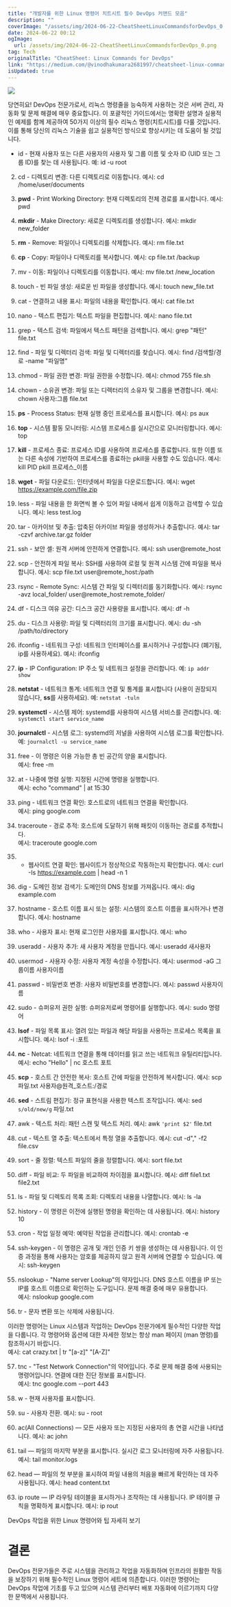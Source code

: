 ```yaml
---
title: "개발자를 위한 Linux 명령어 치트시트 필수 DevOps 커맨드 모음"
description: ""
coverImage: "/assets/img/2024-06-22-CheatSheetLinuxCommandsforDevOps_0.png"
date: 2024-06-22 00:12
ogImage:
  url: /assets/img/2024-06-22-CheatSheetLinuxCommandsforDevOps_0.png
tag: Tech
originalTitle: "CheatSheet: Linux Commands for DevOps"
link: "https://medium.com/@vinodhakumara2681997/cheatsheet-linux-commands-for-devops-80be32b88656"
isUpdated: true
---
```


<img src="/assets/img/2024-06-22-CheatSheetLinuxCommandsforDevOps_0.png" />

당연히요! DevOps 전문가로서, 리눅스 명령줄을 능숙하게 사용하는 것은 서버 관리, 자동화 및 문제 해결에 매우 중요합니다. 이 포괄적인 가이드에서는 명확한 설명과 실용적인 예제를 함께 제공하여 50가지 이상의 필수 리눅스 명령(치트시트)를 다룰 것입니다. 이를 통해 당신의 리눅스 기술을 쉽고 실용적인 방식으로 향상시키는 데 도움이 될 것입니다.

- id - 현재 사용자 또는 다른 사용자의 사용자 및 그룹 이름 및 숫자 ID (UID 또는 그룹 ID)를 찾는 데 사용됩니다.
  예: id -u root

2. cd - 디렉토리 변경: 다른 디렉토리로 이동합니다.
   예시: cd /home/user/documents

<!-- cozy-coder - 수평 -->

<ins class="adsbygoogle"
     style="display:block"
     data-ad-client="ca-pub-4877378276818686"
     data-ad-slot="1107185301"
     data-ad-format="auto"
     data-full-width-responsive="true"></ins>

<script>
     (adsbygoogle = window.adsbygoogle || []).push({});
</script>

3. **pwd** - Print Working Directory: 현재 디렉토리의 전체 경로를 표시합니다. 예시: pwd

4. **mkdir** - Make Directory: 새로운 디렉토리를 생성합니다. 예시: mkdir new_folder

5. **rm** - Remove: 파일이나 디렉토리를 삭제합니다. 예시: rm file.txt

6. **cp** - Copy: 파일이나 디렉토리를 복사합니다. 예시: cp file.txt /backup

<!-- cozy-coder - 수평 -->

<ins class="adsbygoogle"
     style="display:block"
     data-ad-client="ca-pub-4877378276818686"
     data-ad-slot="1107185301"
     data-ad-format="auto"
     data-full-width-responsive="true"></ins>

<script>
     (adsbygoogle = window.adsbygoogle || []).push({});
</script>

7. mv - 이동: 파일이나 디렉토리를 이동합니다.
   예시: mv file.txt /new_location

8. touch - 빈 파일 생성: 새로운 빈 파일을 생성합니다.
   예시: touch new_file.txt

9. cat - 연결하고 내용 표시: 파일의 내용을 확인합니다.
   예시: cat file.txt

10. nano - 텍스트 편집기: 텍스트 파일을 편집합니다.
    예시: nano file.txt

<!-- cozy-coder - 수평 -->

<ins class="adsbygoogle"
     style="display:block"
     data-ad-client="ca-pub-4877378276818686"
     data-ad-slot="1107185301"
     data-ad-format="auto"
     data-full-width-responsive="true"></ins>

<script>
     (adsbygoogle = window.adsbygoogle || []).push({});
</script>

11. grep - 텍스트 검색: 파일에서 텍스트 패턴을 검색합니다.
    예시: grep "패턴" file.txt

12. find - 파일 및 디렉터리 검색: 파일 및 디렉터리를 찾습니다. 예시: find /검색할/경로 -name "파일명"

13. chmod - 파일 권한 변경: 파일 권한을 수정합니다.
    예시: chmod 755 file.sh

14. chown - 소유권 변경: 파일 또는 디렉터리의 소유자 및 그룹을 변경합니다.
    예시: chown 사용자:그룹 file.txt

<!-- cozy-coder - 수평 -->

<ins class="adsbygoogle"
     style="display:block"
     data-ad-client="ca-pub-4877378276818686"
     data-ad-slot="1107185301"
     data-ad-format="auto"
     data-full-width-responsive="true"></ins>

<script>
     (adsbygoogle = window.adsbygoogle || []).push({});
</script>

15. **ps** - Process Status: 현재 실행 중인 프로세스를 표시합니다.
    예시: ps aux

16. **top** - 시스템 활동 모니터링: 시스템 프로세스를 실시간으로 모니터링합니다. 예시: top

17. **kill** - 프로세스 종료: 프로세스 ID를 사용하여 프로세스를 종료합니다. 또한 이름 또는 다른 속성에 기반하여 프로세스를 종료하는 pkill을 사용할 수도 있습니다.
    예시: kill PID
    pkill 프로세스\_이름

18. **wget** - 파일 다운로드: 인터넷에서 파일을 다운로드합니다.
    예시: wget https://example.com/file.zip

<!-- cozy-coder - 수평 -->

<ins class="adsbygoogle"
     style="display:block"
     data-ad-client="ca-pub-4877378276818686"
     data-ad-slot="1107185301"
     data-ad-format="auto"
     data-full-width-responsive="true"></ins>

<script>
     (adsbygoogle = window.adsbygoogle || []).push({});
</script>

19. less - 파일 내용을 한 화면씩 볼 수 있어 파일 내에서 쉽게 이동하고 검색할 수 있습니다. 예시: less test.log

20. tar - 아카이브 및 추출: 압축된 아카이브 파일을 생성하거나 추출합니다. 예시: tar -czvf archive.tar.gz folder

21. ssh - 보안 셸: 원격 서버에 안전하게 연결합니다. 예시: ssh user@remote_host

22. scp - 안전하게 파일 복사: SSH를 사용하여 로컬 및 원격 시스템 간에 파일을 복사합니다. 예시: scp file.txt user@remote_host:/path

<!-- cozy-coder - 수평 -->

<ins class="adsbygoogle"
     style="display:block"
     data-ad-client="ca-pub-4877378276818686"
     data-ad-slot="1107185301"
     data-ad-format="auto"
     data-full-width-responsive="true"></ins>

<script>
     (adsbygoogle = window.adsbygoogle || []).push({});
</script>

23. rsync - Remote Sync: 시스템 간 파일 및 디렉터리를 동기화합니다.
    예시: rsync -avz local_folder/ user@remote_host:remote_folder/

24. df - 디스크 여유 공간: 디스크 공간 사용량을 표시합니다.
    예시: df -h

25. du - 디스크 사용량: 파일 및 디렉터리의 크기를 표시합니다.
    예시: du -sh /path/to/directory

26. ifconfig - 네트워크 구성: 네트워크 인터페이스를 표시하거나 구성합니다 (폐기됨, ip를 사용하세요).
    예시: ifconfig

<!-- cozy-coder - 수평 -->

<ins class="adsbygoogle"
     style="display:block"
     data-ad-client="ca-pub-4877378276818686"
     data-ad-slot="1107185301"
     data-ad-format="auto"
     data-full-width-responsive="true"></ins>

<script>
     (adsbygoogle = window.adsbygoogle || []).push({});
</script>

27. **ip** - IP Configuration: IP 주소 및 네트워크 설정을 관리합니다. 예: `ip addr show`

28. **netstat** - 네트워크 통계: 네트워크 연결 및 통계를 표시합니다 (사용이 권장되지 않습니다, **ss**를 사용하세요). 예: `netstat -tuln`

29. **systemctl** - 시스템 제어: systemd를 사용하여 시스템 서비스를 관리합니다. 예: `systemctl start service_name`

30. **journalctl** - 시스템 로그: systemd의 저널을 사용하여 시스템 로그를 확인합니다. 예: `journalctl -u service_name`

<!-- cozy-coder - 수평 -->

<ins class="adsbygoogle"
     style="display:block"
     data-ad-client="ca-pub-4877378276818686"
     data-ad-slot="1107185301"
     data-ad-format="auto"
     data-full-width-responsive="true"></ins>

<script>
     (adsbygoogle = window.adsbygoogle || []).push({});
</script>

31. free - 이 명령은 이용 가능한 총 빈 공간의 양을 표시합니다.  
    예시: free -m

32. at - 나중에 명령 실행: 지정된 시간에 명령을 실행합니다.  
    예시: echo "command" | at 15:30

33. ping - 네트워크 연결 확인: 호스트로의 네트워크 연결을 확인합니다.  
    예시: ping google.com

34. traceroute - 경로 추적: 호스트에 도달하기 위해 패킷이 이동하는 경로를 추적합니다.  
    예시: traceroute google.com

<!-- cozy-coder - 수평 -->

<ins class="adsbygoogle"
     style="display:block"
     data-ad-client="ca-pub-4877378276818686"
     data-ad-slot="1107185301"
     data-ad-format="auto"
     data-full-width-responsive="true"></ins>

<script>
     (adsbygoogle = window.adsbygoogle || []).push({});
</script>

35. - 웹사이트 연결 확인: 웹사이트가 정상적으로 작동하는지 확인합니다.
      예시: curl -Is https://example.com | head -n 1

36. dig - 도메인 정보 검색기: 도메인의 DNS 정보를 가져옵니다.
    예시: dig example.com

37. hostname - 호스트 이름 표시 또는 설정: 시스템의 호스트 이름을 표시하거나 변경합니다.
    예시: hostname

38. who - 사용자 표시: 현재 로그인한 사용자를 표시합니다.
    예시: who

<!-- cozy-coder - 수평 -->

<ins class="adsbygoogle"
     style="display:block"
     data-ad-client="ca-pub-4877378276818686"
     data-ad-slot="1107185301"
     data-ad-format="auto"
     data-full-width-responsive="true"></ins>

<script>
     (adsbygoogle = window.adsbygoogle || []).push({});
</script>

39. useradd - 사용자 추가: 새 사용자 계정을 만듭니다.
    예시: useradd 새사용자

40. usermod - 사용자 수정: 사용자 계정 속성을 수정합니다.
    예시: usermod -aG 그룹이름 사용자이름

41. passwd - 비밀번호 변경: 사용자 비밀번호를 변경합니다.
    예시: passwd 사용자이름

42. sudo - 슈퍼유저 권한 실행: 슈퍼유저로써 명령어를 실행합니다.
    예시: sudo 명령어

<!-- cozy-coder - 수평 -->

<ins class="adsbygoogle"
     style="display:block"
     data-ad-client="ca-pub-4877378276818686"
     data-ad-slot="1107185301"
     data-ad-format="auto"
     data-full-width-responsive="true"></ins>

<script>
     (adsbygoogle = window.adsbygoogle || []).push({});
</script>

43. **lsof** - 파일 목록 표시: 열려 있는 파일과 해당 파일을 사용하는 프로세스 목록을 표시합니다. 예시: lsof -i :포트

44. **nc** - Netcat: 네트워크 연결을 통해 데이터를 읽고 쓰는 네트워크 유틸리티입니다. 예시: echo "Hello" | nc 호스트 포트

45. **scp** - 호스트 간 안전한 복사: 호스트 간에 파일을 안전하게 복사합니다. 예시: scp 파일.txt 사용자@원격\_호스트:/경로

46. **sed** - 스트림 편집기: 정규 표현식을 사용한 텍스트 조작입니다. 예시: sed `s/old/new/g` 파일.txt

<!-- cozy-coder - 수평 -->

<ins class="adsbygoogle"
     style="display:block"
     data-ad-client="ca-pub-4877378276818686"
     data-ad-slot="1107185301"
     data-ad-format="auto"
     data-full-width-responsive="true"></ins>

<script>
     (adsbygoogle = window.adsbygoogle || []).push({});
</script>

47. awk - 텍스트 처리: 패턴 스캔 및 텍스트 처리.
    예시: awk `'print $2'` file.txt

48. cut - 텍스트 열 추출: 텍스트에서 특정 열을 추출합니다. 예시: cut -d"," -f2 file.csv

49. sort - 줄 정렬: 텍스트 파일의 줄을 정렬합니다.
    예시: sort file.txt

50. diff - 파일 비교: 두 파일을 비교하여 차이점을 표시합니다. 예시: diff file1.txt file2.txt

<!-- cozy-coder - 수평 -->

<ins class="adsbygoogle"
     style="display:block"
     data-ad-client="ca-pub-4877378276818686"
     data-ad-slot="1107185301"
     data-ad-format="auto"
     data-full-width-responsive="true"></ins>

<script>
     (adsbygoogle = window.adsbygoogle || []).push({});
</script>

51. ls - 파일 및 디렉토리 목록 조회: 디렉토리 내용을 나열합니다.
    예시: ls -la

52. history - 이 명령은 이전에 실행된 명령을 확인하는 데 사용됩니다.
    예시: history 10

53. cron - 작업 일정 예약: 예약된 작업을 관리합니다.
    예시: crontab -e

54. ssh-keygen - 이 명령은 공개 및 개인 인증 키 쌍을 생성하는 데 사용됩니다. 이 인증 과정을 통해 사용자는 암호를 제공하지 않고 원격 서버에 연결할 수 있습니다.
    예시: ssh-keygen

<!-- cozy-coder - 수평 -->

<ins class="adsbygoogle"
     style="display:block"
     data-ad-client="ca-pub-4877378276818686"
     data-ad-slot="1107185301"
     data-ad-format="auto"
     data-full-width-responsive="true"></ins>

<script>
     (adsbygoogle = window.adsbygoogle || []).push({});
</script>

55. nslookup - "Name server Lookup"의 약자입니다. DNS 호스트 이름을 IP 또는 IP를 호스트 이름으로 확인하는 도구입니다. 문제 해결 중에 매우 유용합니다.  
    예시: nslookup google.com

56. tr - 문자 변환 또는 삭제에 사용됩니다.

이러한 명령어는 Linux 시스템과 작업하는 DevOps 전문가에게 필수적인 다양한 작업을 다룹니다. 각 명령어와 옵션에 대한 자세한 정보는 항상 man 페이지 (man 명령)를 참조하시기 바랍니다.  
예시: cat crazy.txt | tr "[a-z]" "[A-Z]"

57. tnc - "Test Network Connection"의 약어입니다. 주로 문제 해결 중에 사용되는 명령어입니다. 연결에 대한 진단 정보를 표시합니다.  
    예시: tnc google.com --port 443

<!-- cozy-coder - 수평 -->

<ins class="adsbygoogle"
     style="display:block"
     data-ad-client="ca-pub-4877378276818686"
     data-ad-slot="1107185301"
     data-ad-format="auto"
     data-full-width-responsive="true"></ins>

<script>
     (adsbygoogle = window.adsbygoogle || []).push({});
</script>

58. w - 현재 사용자를 표시합니다.

59. su - 사용자 전환.
    예시: su - root

60. ac(All Connections) — 모든 사용자 또는 지정된 사용자의 총 연결 시간을 나타냅니다.
    예시: ac john

61. tail — 파일의 마지막 부분을 표시합니다. 실시간 로그 모니터링에 자주 사용됩니다.
    예시: tail monitor.logs

<!-- cozy-coder - 수평 -->

<ins class="adsbygoogle"
     style="display:block"
     data-ad-client="ca-pub-4877378276818686"
     data-ad-slot="1107185301"
     data-ad-format="auto"
     data-full-width-responsive="true"></ins>

<script>
     (adsbygoogle = window.adsbygoogle || []).push({});
</script>

62. head — 파일의 첫 부분을 표시하여 파일 내용의 처음을 빠르게 확인하는 데 자주 사용됩니다.
    예시: head content.txt

63. ip route — IP 라우팅 테이블을 표시하거나 조작하는 데 사용됩니다. IP 테이블 규칙을 명확하게 표시합니다.
    예시: ip rout

DevOps 작업을 위한 Linux 명령어와 팁 자세히 보기

# 결론

<!-- cozy-coder - 수평 -->

<ins class="adsbygoogle"
     style="display:block"
     data-ad-client="ca-pub-4877378276818686"
     data-ad-slot="1107185301"
     data-ad-format="auto"
     data-full-width-responsive="true"></ins>

<script>
     (adsbygoogle = window.adsbygoogle || []).push({});
</script>

DevOps 전문가들은 주로 시스템을 관리하고 작업을 자동화하며 인프라의 원활한 작동을 보장하기 위해 필수적인 Linux 명령어 세트에 의존합니다. 이러한 명령어는 DevOps 작업에 기초를 두고 있으며 시스템 관리부터 배포 자동화에 이르기까지 다양한 문맥에서 사용됩니다.
